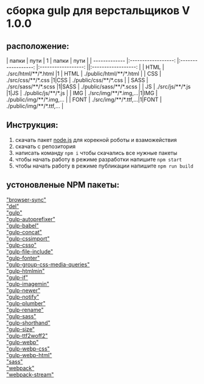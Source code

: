 # сборка gulp для верстальщиков V 1.0.0

## расположение:

<!-- |ввод(src) |                            вывод(public)| -->
| папки    | пути                     | 1 |    папки       | пути                | 
| ------------- |:------------------: |:------------------: |:------------------: ||:------------------: |
| HTML     | ./src/html/\*\*/\*.html  |1 | HTML     | ./public/html/\*\*/\*.html           | 
| CSS      | ./src/css/\*\*/\*.css    |1|CSS      | ./public/css/\*\*/\*.css             | 
| SASS     | ./src/sass/\*\*/\*.scss  |1|SASS     | ./public/sass/\*\*/\*.scss           | 
| JS       | ./src/js/\*\*/\*.js      |1|JS       | ./public/js/\*\*/\*.js               | 
| IMG      | ./src/img/\*\*/\*.img,...|1|IMG      | ./public/img/\*\*/\*.img,...         | 
| FONT     | ./src/img/\*\*/\*.ttf,...|1|FONT     | ./public/img/\*\*/\*.ttf,...         | 


## Инструкция:
  1. скачать пакет [node.js](https://nodejs.org/en/) для корекной роботы и взаможействия 
  2. скачать с репозитория
  3. написать команду `npm i` чтобы скачались все нужные пакеты 
  4. чтобы начать работу в режиме разработки напишите `npm start`
  5. чтобы начать работу в режиме публикации напишите `npm run build`

  ## устоновленые NPM пакеты:
  ["browser-sync"]() <br/>
  ["del"]() <br/>
  ["gulp"]() <br/>
  ["gulp-autoprefixer"]() <br/>
  ["gulp-babel"]() <br/>
  ["gulp-concat"]() <br/>
  ["gulp-cssimport"]() <br/>
  ["gulp-csso"]() <br/>
  ["gulp-file-include"]() <br/>
  ["gulp-fonter"]() <br/>
  ["gulp-group-css-media-queries"]() <br/>
  ["gulp-htmlmin"]() <br/>
  ["gulp-if"]() <br/>
  ["gulp-imagemin"]() <br/>
  ["gulp-newer"]() <br/>
  ["gulp-notify"]() <br/>
  ["gulp-plumber"]() <br/>
  ["gulp-rename"]() <br/>
  ["gulp-sass"]() <br/>
  ["gulp-shorthand"]() <br/>
  ["gulp-size"]() <br/>
  ["gulp-ttf2woff2"]() <br/>
  ["gulp-webp"]() <br/>
  ["gulp-webp-css"]() <br/>
  ["gulp-webp-html"]() <br/>
  ["sass"]() <br/>
  ["webpack"]() <br/>
  ["webpack-stream"]() <br/>
